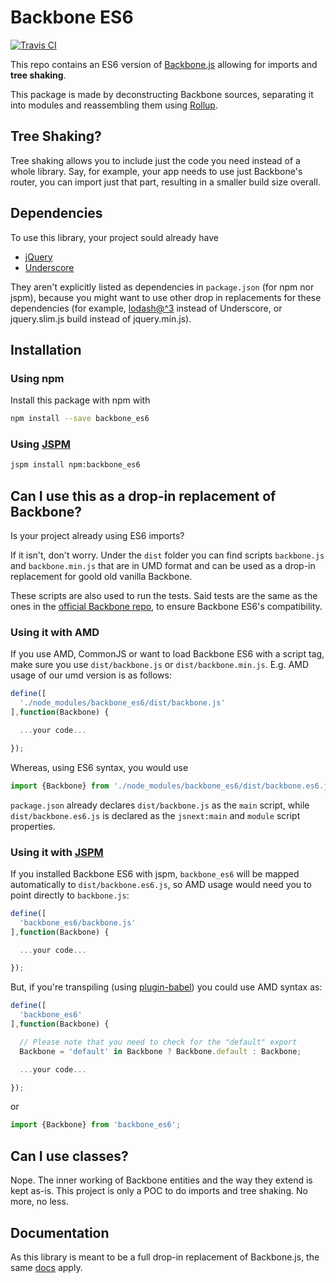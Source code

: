 # Backbone ES6

[![Travis CI](https://travis-ci.org/HuasoFoundries/backbone_es6.svg?branch=master)](https://travis-ci.org/HuasoFoundries/backbone_es6)

This repo contains an ES6 version of [Backbone.js]((https://github.com/jashkenas/backbone)) allowing for imports and **tree shaking**.

This package is made by deconstructing Backbone sources, separating it into modules and reassembling them using [Rollup](https://github.com/rollup/rollup).

## Tree Shaking?

Tree shaking allows you to include just the code you need instead of a whole library. Say, for example, your app needs to use just Backbone's router, you can import just that part, resulting in a smaller build size overall.


## Dependencies

To use this library, your project sould already have

- [jQuery](https://jquery.com/)
- [Underscore](http://underscorejs.org/)

They aren't explicitly listed as dependencies in `package.json` (for npm nor jspm), because you might want to use other drop in replacements for these dependencies
(for example, [lodash@^3](https://www.npmjs.com/package/lodash) instead of Underscore, or jquery.slim.js build instead of jquery.min.js).


## Installation

### Using npm

Install this package with npm with

```sh
npm install --save backbone_es6
```

### Using [JSPM](https://github.com/jspm/jspm-cli)

```sh
jspm install npm:backbone_es6
```


## Can I use this as a drop-in replacement of Backbone?

Is your project already using ES6 imports? 

If it isn't, don't worry. Under the `dist` folder you can find scripts `backbone.js` and `backbone.min.js` that are in UMD format and can be used as a drop-in replacement for goold old vanilla Backbone. 

These scripts are also used to run the tests. Said tests are the same as the ones in the [official Backbone repo](https://github.com/jashkenas/backbone), to ensure Backbone ES6's compatibility.


### Using it with AMD

If you use AMD, CommonJS or want to load Backbone ES6 with a script tag, make sure you use `dist/backbone.js` or `dist/backbone.min.js`. E.g. AMD usage of our umd version is as follows:

```js
define([
  './node_modules/backbone_es6/dist/backbone.js'
],function(Backbone) {

  ...your code...

});
```

Whereas, using ES6 syntax, you would use

```js
import {Backbone} from './node_modules/backbone_es6/dist/backbone.es6.js';
```

`package.json` already declares `dist/backbone.js` as the `main` script, while `dist/backbone.es6.js` is declared as the `jsnext:main` and `module` script properties.



### Using it with [JSPM](https://github.com/jspm/jspm-cli)

If you installed Backbone ES6 with jspm, `backbone_es6` will be mapped automatically to `dist/backbone.es6.js`, so AMD usage would need you to point directly to `backbone.js`:

```js
define([
  'backbone_es6/backbone.js'
],function(Backbone) {

  ...your code...

});
```

But, if you're transpiling  (using [plugin-babel](https://github.com/systemjs/plugin-babel)) you could use AMD syntax as:


```js
define([
  'backbone_es6'
],function(Backbone) {

  // Please note that you need to check for the "default" export
  Backbone = 'default' in Backbone ? Backbone.default : Backbone;

  ...your code...

});
```

or 

```js
import {Backbone} from 'backbone_es6';
```


## Can I use classes?

Nope. The inner working of Backbone entities and the way they extend is kept as-is. This project is only a POC to do imports and tree shaking. No more, no less.


## Documentation

As this library is meant to be a full drop-in replacement of Backbone.js, the same [docs](http://backbonejs.org/) apply.


